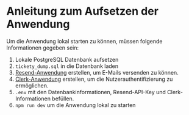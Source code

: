 # Anleitung zum Aufsetzen der Anwendung
Um die Anwendung lokal starten zu können, müssen folgende Informationen gegeben sein:

1. Lokale PostgreSQL Datenbank aufsetzen
2. ```tickety_dump.sql``` in die Datenbank laden
3. [Resend-Anwendung]("https://resend.com/") erstellen, um E-Mails versenden zu können.
4. [Clerk-Anwendung]("https://clerk.com/") erstellen, um die Nutzerauthentifizierung zu ermöglichen.
5. ```.env``` mit den Datenbankinformationen, Resend-API-Key und Clerk-Informationen befüllen.
6. ```npm run dev``` um die Anwendung lokal zu starten
